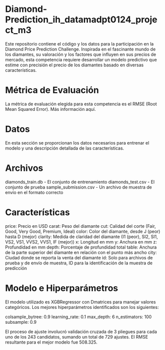# Diamond-Prediction_ih_datamadpt0124_project_m3

Este repositorio contiene el código y los datos para la participación en la Diamond Price Prediction Challenge. Inspirada en el fascinante mundo de los diamantes, su valoración y los factores que influyen en sus precios de mercado, esta competencia requiere desarrollar un modelo predictivo que estime con precisión el precio de los diamantes basado en diversas características. 

# Métrica de Evaluación
La métrica de evaluación elegida para esta competencia es el RMSE (Root Mean Squared Error). Más información aquí.

# Datos
En esta sección se proporcionan los datos necesarios para entrenar el modelo y una descripción detallada de las características.

# Archivos
diamonds_train.db - El conjunto de entrenamiento
diamonds_test.csv - El conjunto de prueba
sample_submission.csv - Un archivo de muestra de envío en el formato correcto

# Características
price: Precio en USD
carat: Peso del diamante
cut: Calidad del corte (Fair, Good, Very Good, Premium, Ideal)
color: Color del diamante, desde J (peor) hasta D (mejor)
clarity: Medida de claridad del diamante (I1 (peor), SI2, SI1, VS2, VS1, VVS2, VVS1, IF (mejor))
x: Longitud en mm
y: Anchura en mm
z: Profundidad en mm
depth: Porcentaje de profundidad total
table: Anchura de la parte superior del diamante en relación con el punto más ancho
city: Ciudad donde se reporta la venta del diamante
id: Solo para archivos de prueba y de envío de muestra, ID para la identificación de la muestra de predicción

# Modelo e Hiperparámetros

El modelo utilizado es XGBRegressor con Dmatrices para manejar valores categóricos. Los mejores hiperparámetros identificados son los siguientes:

colsample_bytree: 0.9
learning_rate: 0.1
max_depth: 6
n_estimators: 100
subsample: 0.9

El proceso de ajuste involucró validación cruzada de 3 pliegues para cada uno de los 243 candidatos, sumando un total de 729 ajustes. El RMSE resultante para el mejor modelo fue 508.325.

